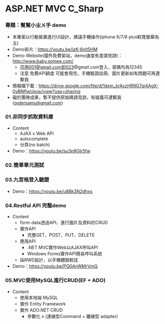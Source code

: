 # ASP.NET MVC C_Sharp
### 專題：幫幫小ㄓㄨ手 demo
  * 本專案以行動裝置進行UI設計，建議手機操作(iphone 6/7/8 plus較寬螢幕為主)
  * Demo影片：https://youtu.be/izK-6nlt5HM
  * Demo Website(國外免費架站，demo速度有差請見諒)：http://www.baby.somee.com/
    * 可用001@gmail.com到023@gmail.com登入，密碼均為12345
    * 注意 免費API額度 可能會用完，手機驗證註冊、圖片更新如有問題可再連繫我
  * 簡報檔下載：https://drive.google.com/file/d/1dxm_krAxzHR9G7qi4AgX-0vBNfIwUpop/view?usp=sharing
  * 礙於團隊成果，暫不提供原始碼請見諒，有疑義可連繫我(ordersams@gmail.com)
### 01.非同步抓取資料庫
  * Content
    * AJAX x Web API
    * autocomplete
    * 分頁(no batch)
  * Demo：https://youtu.be/su3p9Gtr5fw
### 02.簡單單元測試
### 03.九宮格登入驗證
  * Demo：https://youtu.be/u8Bk3N2dhxs
### 04.Restful API 完整demo
  * Content
    * form-data透過API，進行圖片及資料的CRUD
    * 實作API
      * 完整GET、POST、PUT、DELETE
    * 應用API
      * .NET MVC實作Web以AJAX呼叫API
      * Windows Forms實作API簡易呼叫系統
    * 採RWD設計，以手機體驗較佳
  * Demo：https://youtu.be/PQ0AnWMrVmQ
### 05.MVC使用MySQL進行CRUD(EF + ADO)
  * Content
    * 使用本地端 MySQL
    * 實作 Entity Framework
    * 實作 ADO.NET CRUD
      * 參數化 x (連線型Command + 離線型 adapter)
